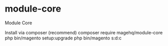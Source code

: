 # module-core
Module Core

 Install via composer (recommend)
composer require magehq/module-core
php bin/magento setup:upgrade
php bin/magento s:d:c
